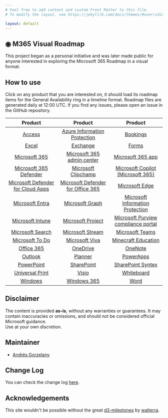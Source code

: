 ```yaml
---
# Feel free to add content and custom Front Matter to this file.
# To modify the layout, see https://jekyllrb.com/docs/themes/#overriding-theme-defaults

layout: default
---
```


## ◉ M365 Visual Roadmap
This project began as a personal initiative and was later made public for anyone interested in exploring the Microsoft 365 Roadmap in a visual format.

## How to use
Click on any product that you are interested on, it should load its roadmap items for the General Availability ring in a timeline format.
Roadmap files are generated daily at 12:00 UTC. If you find any issues, please open an issue in the GitHub repository.

| Product | Product | Product |
| :-------------: | :-------------: |:-------------: |
|[Access](./roadmap/Access.html) | [Azure Information Protection](./roadmap/AzureIP.html)| [Bookings](./roadmap/Bookings.html)|
|[Excel](./roadmap/Excel.html) | [Exchange](./roadmap/Exchange.html)| [Forms](./roadmap/Forms.html)|
|[Microsoft 365](./roadmap/Microsoft365.html) | [Microsoft 365 admin center](./roadmap/M365AdminCenter.html)| [Microsoft 365 app](./roadmap/M365App.html)|
|[Microsoft 365 Defender](./roadmap/Microsoft365Defender.html) | [Microsoft Clipchamp](./roadmap/Clipchamp.html)| [Microsoft Copilot (Microsoft 365)](./roadmap/Copilot.html)|
|[Microsoft Defender for Cloud Apps](./roadmap/DefenderForCloudApps.html) | [Microsoft Defender for Office 365](./roadmap/DefenderOffice365.html)| [Microsoft Edge](./roadmap/Edge.html)|
|[Microsoft Entra](./roadmap/Entra.html) | [Microsoft Graph](./roadmap/Graph.html)| [Microsoft Information Protection](./roadmap/MicrosoftIP.html)|
|[Microsoft Intune](./roadmap/Intune.html) | [Microsoft Project](./roadmap/Project.html)| [Microsoft Purview compliance portal](./roadmap/PurviewCompliancePortal.html)|
|[Microsoft Search](./roadmap/Search.html) | [Microsoft Stream](./roadmap/Stream.html)| [Microsoft Teams](./roadmap/Teams.html)|
|[Microsoft To Do](./roadmap/ToDo.html) | [Microsoft Viva](./roadmap/Viva.html)| [Minecraft Education](MinecraftEducation.html)|
|[Office 365](./roadmap/Office365.html) | [OneDrive](./roadmap/OneDrive.html)| [OneNote](./roadmap/OneNote.html)|
|[Outlook](./roadmap/Outlook.html) | [Planner](./roadmap/Planner.html)| [PowerApps](./roadmap/PowerApps.html)|
|[PowerPoint](./roadmap/PowerPoint.html) | [SharePoint](./roadmap/SharePoint.html)| [SharePoint Syntex](./roadmap/Syntex.html)|
|[Universal Print](./roadmap/UniversalPrint.html) | [Visio](./roadmap/Visio.html)| [Whiteboard](./roadmap/Whiteboard.html)|
|[Windows](./roadmap/Windows.html) | [Windows 365](./roadmap/Windows365.html)| [Word](./roadmap/Word.html)|

## Disclaimer
The content is provided **as-is**, without any warranties or guarantees. It may contain inaccuracies or omissions, and should not be considered official Microsoft guidance.  
Use at your own discretion.

## Maintainer
- [Andrés Gorzelany](https://www.linkedin.com/in/andresgorzelany/)

## Change Log
You can check the change log [here](./changelog).

## Acknowledgements
This site wouldn't be possible without the great [d3-milestones](https://github.com/walterra/d3-milestones) by [walterra](https://github.com/walterra).
